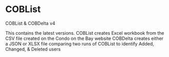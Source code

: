# COBList
COBList &amp; COBDelta v4

This contains the latest versions.
  COBList creates Excel workbook from the CSV file created on the Condo on the Bay website
  COBDelta creates either a JSON or XLSX file comparing two runs of COBList to identify Added, Changed, & Deleted users
